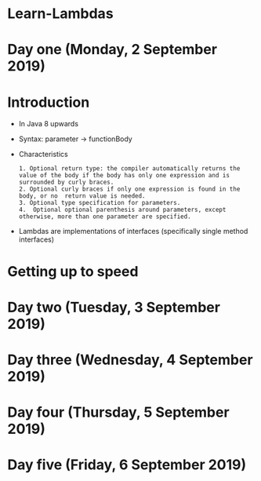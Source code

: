 # Learn-Lambdas

# Day one (Monday, 2 September 2019)

# Introduction
-	In Java 8 upwards
-	Syntax: parameter -> functionBody
-	Characteristics

		1. Optional return type: the compiler automatically returns the value of the body if the body has only one expression and is surrounded by curly braces.
		2. Optional curly braces if only one expression is found in the body, or no  return value is needed.
		3. Optional type specification for parameters.
		4.  Optional optional parenthesis around parameters, except otherwise, more than one parameter are specified.
	
-	Lambdas are implementations of interfaces (specifically single method interfaces)

# Getting up to speed

# Day two (Tuesday, 3 September 2019)


# Day three (Wednesday, 4 September 2019)


# Day four (Thursday, 5 September 2019)


# Day five (Friday, 6 September 2019)